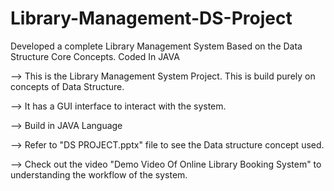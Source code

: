 # Library-Management-DS-Project
Developed a complete Library Management System Based on the Data Structure Core Concepts. Coded In JAVA

--> This is the Library Management System Project. This is build purely on concepts of Data Structure.

--> It has a GUI interface to interact with the system.

--> Build in JAVA Language

--> Refer to "DS PROJECT.pptx" file to see the Data structure concept used.

--> Check out the video "Demo Video Of Online Library Booking System" to understanding the workflow of the system.
